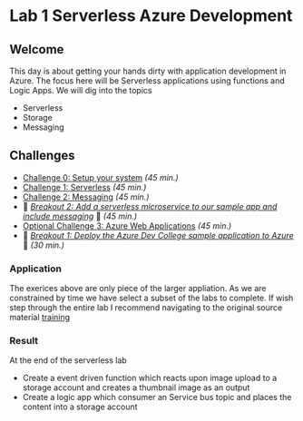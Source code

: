 # Lab 1 Serverless  Azure Development

## Welcome

This day is about getting your hands dirty with application development in Azure. The focus here will be Serverless applications using functions and Logic Apps. We will dig into the topics

- Serverless
- Storage
- Messaging


## Challenges

- [Challenge 0:  Setup your system](challenges/00-challenge-setupvm.md) *(45 min.)*
- [Challenge 1: Serverless](challenges/03-challenge-serverless.md) *(45 min.)*
- [Challenge 2: Messaging](challenges/04-challenge-messaging.md) *(45 min.)*
- 💎 *[Breakout 2: Add a serverless microservice to our sample app and include messaging](challenges/05-challenge-bo-2.md)* 💎 *(45 min.)*
- [Optional Challenge 3: Azure Web Applications](challenges/01-challenge-appservice.md) *(45 min.)*
- 💎 *[Breakout 1: Deploy the Azure Dev College sample application to Azure](challenges/02-challenge-bo-1.md)* 💎 *(30 min.)*


### Application
The exerices above are only piece of the larger appliation. As we are constrained by time we  have select a subset of the labs to complete. If wish step through the entire lab I recommend navigating to the original source material [training](https://github.com/azuredevcollege/trainingdays/tree/master/day2)


### Result 

At the end of the serverless lab 
 - Create a event driven function which reacts upon image upload to a storage account and creates a thumbnail image as an output 
 - Create a logic app which consumer an Service bus topic and places the content into a storage account 
